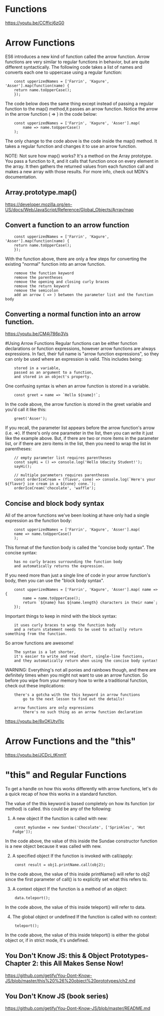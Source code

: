 # Functions
https://youtu.be/CCfficj6zG0

# Arrow Functions
ES6 introduces a new kind of function called the arrow function. Arrow functions are very similar to regular functions in behavior, but are quite different syntactically. The following code takes a list of names and converts each one to uppercase using a regular function:

        const upperizedNames = ['Farrin', 'Kagure', 'Asser'].map(function(name) { 
        return name.toUpperCase();
        });

The code below does the same thing except instead of passing a regular function to the map() method,it passes an arrow function. Notice the arrow in the arrow function ( => ) in the code below:

        const upperizedNames = ['Farrin', 'Kagure', 'Asser'].map(
            name => name.toUpperCase()
        );

The only change to the code above is the code inside the map() method. It takes a regular function and changes it to use an arrow function.

NOTE: Not sure how map() works? It's a method on the Array prototype. You pass a function to it, and it calls that function once on every element in the array. It then gathers the returned values from each function call and makes a new array with those results. For more info, check out MDN's documentation.

## Array​.prototype​.map()
https://developer.mozilla.org/en-US/docs/Web/JavaScript/Reference/Global_Objects/Array/map


## Convert a function to an arrow function

        const upperizedNames = ['Farrin', 'Kagure', 'Asser'].map(function(name) { 
        return name.toUpperCase();
        });

With the function above, there are only a few steps for converting the existing "normal" function into an arrow function.

        remove the function keyword
        remove the parentheses
        remove the opening and closing curly braces
        remove the return keyword
        remove the semicolon
        add an arrow ( => ) between the parameter list and the function body

## Converting a normal function into an arrow function.
https://youtu.be/CM4j786p3Vs

#Using Arrow Functions
Regular functions can be either function declarations or function expressions, however arrow functions are always expressions. In fact, their full name is "arrow function expressions", so they can only be used where an expression is valid. This includes being:

        stored in a variable,
        passed as an argument to a function,
        and stored in an object's property.

One confusing syntax is when an arrow function is stored in a variable.

        const greet = name => `Hello ${name}!`;

In the code above, the arrow function is stored in the greet variable and you'd call it like this:

        greet('Asser');

If you recall, the parameter list appears before the arrow function's arrow (i.e. =>). If there's only one parameter in the list, then you can write it just like the example above. But, if there are two or more items in the parameter list, or if there are zero items in the list, then you need to wrap the list in parentheses:

        // empty parameter list requires parentheses
        const sayHi = () => console.log('Hello Udacity Student!');
        sayHi();

        // multiple parameters requires parentheses
        const orderIceCream = (flavor, cone) => console.log(`Here's your ${flavor} ice cream in a ${cone} cone.`);
        orderIceCream('chocolate', 'waffle');

## Concise and block body syntax
All of the arrow functions we've been looking at have only had a single expression as the function body:

        const upperizedNames = ['Farrin', 'Kagure', 'Asser'].map(
        name => name.toUpperCase()
        );

This format of the function body is called the "concise body syntax". The concise syntax:

        has no curly braces surrounding the function body
        and automatically returns the expression.

If you need more than just a single line of code in your arrow function's body, then you can use the "block body syntax".

        const upperizedNames = ['Farrin', 'Kagure', 'Asser'].map( name => {
            name = name.toUpperCase();
            return `${name} has ${name.length} characters in their name`;
        });

Important things to keep in mind with the block syntax:

        it uses curly braces to wrap the function body
        and a return statement needs to be used to actually return something from the function.

So arrow functions are awesome!

        The syntax is a lot shorter,
        it's easier to write and read short, single-line functions,
        and they automatically return when using the concise body syntax!

WARNING: Everything's not all ponies and rainbows though, and there are definitely times when you might not want to use an arrow function. So before you wipe from your memory how to write a traditional function, check out these implications:

        there's a gotcha with the this keyword in arrow functions
            go to the next lesson to find out the details!

        arrow functions are only expressions
            there's no such thing as an arrow function declaration

https://youtu.be/8xOKUtvI1lc

# Arrow Functions and the "this"
https://youtu.be/JCDcj_tKnmY

# "this" and Regular Functions
To get a handle on how this works differently with arrow functions, let's do a quick recap of how this works in a standard function. 

The value of the this keyword is based completely on how its function (or method) is called. this could be any of the following:

1. A new object
If the function is called with new:

        const mySundae = new Sundae('Chocolate', ['Sprinkles', 'Hot Fudge']); 

In the code above, the value of this inside the Sundae constructor function is a new object because it was called with new.

2. A specified object
If the function is invoked with call/apply:

        const result = obj1.printName.call(obj2);

In the code above, the value of this inside printName() will refer to obj2 since the first parameter of call() is to explicitly set what this refers to.

3. A context object
If the function is a method of an object:

        data.teleport();

In the code above, the value of this inside teleport() will refer to data.

4. The global object or undefined
If the function is called with no context:

        teleport();

In the code above, the value of this inside teleport() is either the global object or, if in strict mode, it's undefined.

## You Don't Know JS: this & Object Prototypes-Chapter 2: this All Makes Sense Now!
https://github.com/getify/You-Dont-Know-JS/blob/master/this%20%26%20object%20prototypes/ch2.md

## You Don't Know JS (book series)
https://github.com/getify/You-Dont-Know-JS/blob/master/README.md

